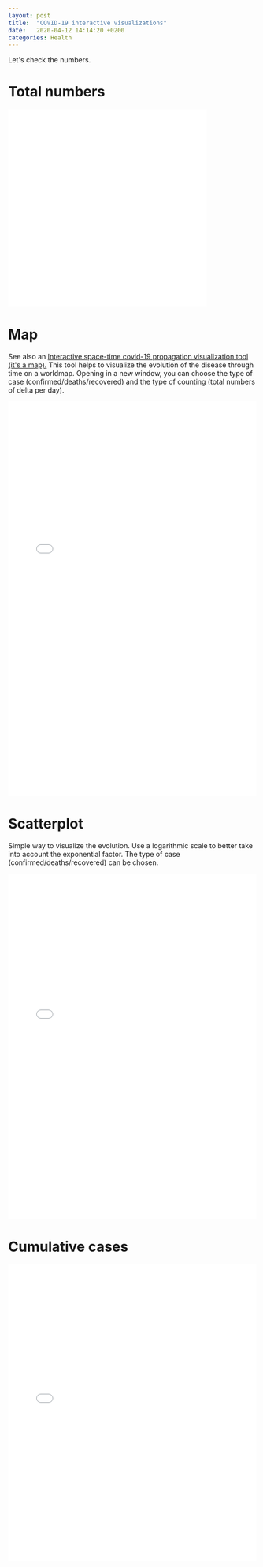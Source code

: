 ```yaml
---
layout: post
title:  "COVID-19 interactive visualizations"
date:   2020-04-12 14:14:20 +0200
categories: Health
---
```


Let's check the numbers.

# Total numbers

<iframe width="80%" height="400" frameborder="0" scrolling="no" src="//plotly.com/~stephanefevrier/16.embed?showlink=false"></iframe>

# Map

See also an [Interactive space-time covid-19 propagation visualization tool (it's a map).](/map.html) This tool helps to visualize the evolution of the disease through time on a worldmap. Opening in a new window, you can choose the type of case (confirmed/deaths/recovered) and the type of counting (total numbers of delta per day).

<iframe width="100%" height="800" frameborder="0" scrolling="no" src="//plotly.com/~stephanefevrier/41.embed"></iframe>

# Scatterplot

Simple way to visualize the evolution. Use a logarithmic scale to better take into account the exponential factor. The type of case (confirmed/deaths/recovered) can be chosen.

<iframe width="100%" height="700" frameborder="0" scrolling="no" src="//plotly.com/~stephanefevrier/18.embed?showlink=false"></iframe>

# Cumulative cases

<iframe width="100%" height="600" frameborder="0" scrolling="no" src="//plotly.com/~stephanefevrier/28.embed?showlink=false"></iframe>